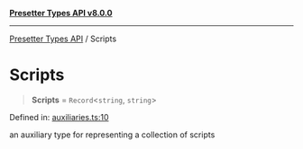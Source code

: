 [**Presetter Types API v8.0.0**](../README.md)

***

[Presetter Types API](../README.md) / Scripts

# Scripts

> **Scripts** = `Record`\<`string`, `string`\>

Defined in: [auxiliaries.ts:10](https://github.com/alvis/presetter/blob/master/packages/types/src/auxiliaries.ts#L10)

an auxiliary type for representing a collection of scripts
